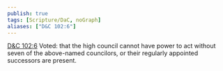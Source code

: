 ```yaml
---
publish: true
tags: [Scripture/DaC, noGraph]
aliases: ["D&C 102:6"]
---
```

[D&C 102:6](https://churchofjesuschrist.org/study/scriptures/dc-testament/dc/102?lang=eng&id=p6#p6) Voted: that the high council cannot have power to act without seven of the above-named councilors, or their regularly appointed successors are present.
